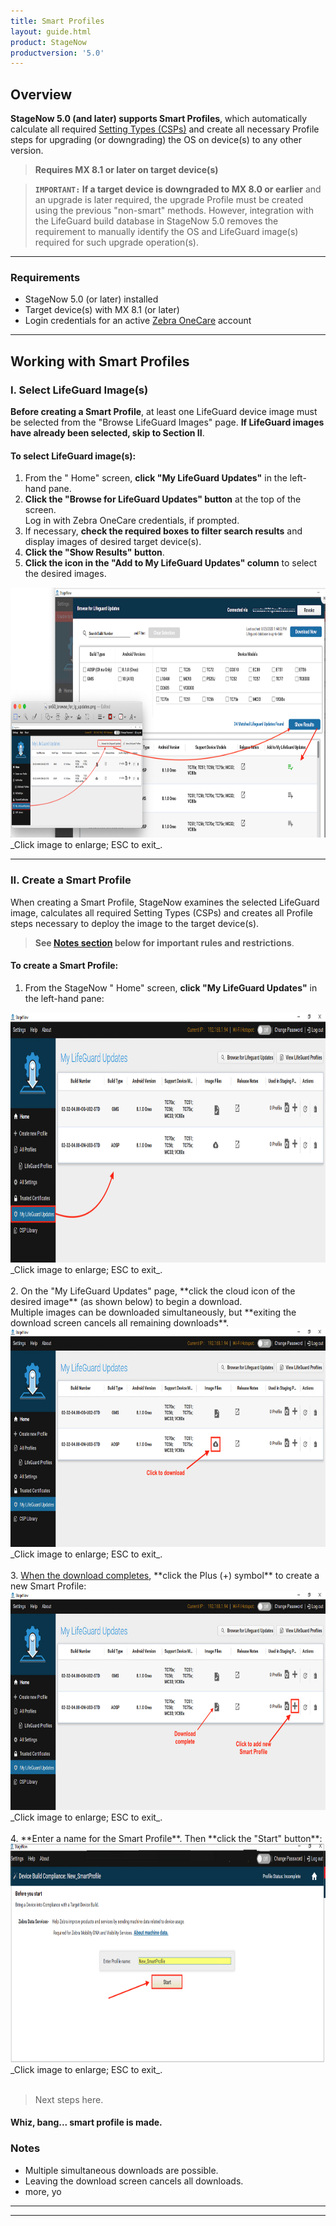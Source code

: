 ```yaml
---
title: Smart Profiles
layout: guide.html
product: StageNow
productversion: '5.0'
---
```


## Overview

**StageNow 5.0 (and later) supports Smart Profiles**, which automatically calculate all required [Setting Types (CSPs)](../settingtypes) and create all necessary Profile steps for upgrading (or downgrading) the OS on device(s) to any other version. 

> **Requires MX 8.1 or later on target device(s)**

> **`IMPORTANT:` If a target device is downgraded to MX 8.0 or earlier** and an upgrade is later required, the upgrade Profile must be created using the previous "non-smart" methods. However, integration with the LifeGuard build database in StageNow 5.0 removes the requirement to manually identify the OS and LifeGuard image(s) required for such upgrade operation(s). 

-----

### Requirements

* StageNow 5.0 (or later) installed
* Target device(s) with MX 8.1 (or later)
* Login credentials for an active [Zebra OneCare](https://www.zebra.com/us/en/services/zebra-onecare-support-services.html) account 

-----

## Working with Smart Profiles

### I. Select LifeGuard Image(s)

**Before creating a Smart Profile**, at least one LifeGuard device image must be selected from the "Browse LifeGuard Images" page. **If LifeGuard images have already been selected, skip to Section II**.   

#### To select LifeGuard image(s):

1. From the "<i class="fa fa-home" aria-hidden="true"></i> Home" screen, **click "My LifeGuard Updates"** in the left-hand pane. 
2. **Click the "Browse for LifeGuard Updates" button** at the top of the screen.<br> Log in with Zebra OneCare credentials, if prompted. 
3. If necessary, **check the required boxes to filter search results** and display images of desired target device(s). 
4. **Click the "Show Results" button**. 
5. **Click the icon in the "Add to My LifeGuard Updates" column** to select the desired images. 

<img alt="image" style="height:400px" src="sn50_my_lg_browse.png"/>
_Click image to enlarge; ESC to exit_.<br>

----- 

### II. Create a Smart Profile

When creating a Smart Profile, StageNow examines the selected LifeGuard image, calculates all required Setting Types (CSPs) and creates all Profile steps necessary to deploy the image to the target device(s). 

> **See [Notes section](#notes) below for important rules and restrictions**. 

#### To create a Smart Profile:

1. From the StageNow "<i class="fa fa-home" aria-hidden="true"></i> Home" screen, **click "My LifeGuard Updates"** in the left-hand pane:  
<img alt="image" style="height:400px" src="sn50_smartprofile_02.png"/>
_Click image to enlarge; ESC to exit_.<br>
<br>
2. On the "My LifeGuard Updates" page, **click the cloud icon of the desired image** (as shown below) to begin a download.<br> Multiple images can be downloaded simultaneously, but **exiting the download screen cancels all remaining downloads**.
 <img alt="image" style="height:350px" src="sn50_smartprofile_03.png"/>
 _Click image to enlarge; ESC to exit_.<br>
<br>
3. <u>When the download completes</u>, **click the Plus (+) symbol** to create a new Smart Profile:  
 <img alt="image" style="height:350px" src="sn50_smartprofile_04.png"/>
 _Click image to enlarge; ESC to exit_.<br>
<br>
4. **Enter a name for the Smart Profile**. Then **click the "Start" button**:
 <img alt="image" style="height:350px" src="sn50_smartprofile_06.png"/>
 _Click image to enlarge; ESC to exit_.<br>
<br>

> Next steps here. 

#### Whiz, bang... smart profile is made. 

<!-- 

4. To test a Dynamic Profile, **select a barcode type and click the "Test" button**: <br>
 <img alt="image" style="height:450px" src="SN41_dynamic_05.png"/>
 _Click image to enlarge; ESC to exit_.<br>
<br>
5. A prompt appears for selecting (**or *creating***) the `.csv` file similar to the image below:<br>
  <img alt="image" style="height:350px" src="SN41_dynamic_07b.png"/>
  **To select an <i><u>existing</u></i> `.csv` file skip to Step 6**.<br>
 **To create a** `.csv` **file "on the fly"** from variables created in the Profile:<br>
  &nbsp;&nbsp;&nbsp;&nbsp;a. **Click "Save a CSV Template"** in the dialog shown below, **name and save the file** as prompted.<br>
  &nbsp;&nbsp;&nbsp;&nbsp;b. In the same dialog (as below), **click "Open a CSV file for editing**, navigate to and open the file saved in Step a.<br>
  &nbsp;&nbsp;&nbsp;&nbsp;c. **Enter data for all variables (separated by semi-colons)**, save and close the file.<br> 
  `IMPORTANT:` **Use semi-colons to separate variable names and data, and at the end of each line** (see Notepad image, below).<br> 
  <img alt="image" style="height:350px" src="SN41_dynamic_07.png"/>
  The image below shows a correctly formatted `.csv` file:<br>
  <img alt="image" style="height:350px" src="SN41_dynamic_16.png"/>
 _Click image to enlarge; ESC to exit_.<br>
 <a name="step6"></a>
6. **Select the** `.csv` **file that contains variable data for the Dynamic Profile**: <br> 
 <img alt="image" style="height:350px" src="SN41_dynamic_07a.png"/>
 _Click image to enlarge; ESC to exit_.<br>
<br>
 **On success, a barcode sheet is produced for each row of the** `.csv` **file** similar to the image below.<br> 
 **The Profile name is appended with the row number** on the printout for identification.<br>
 <img alt="image" style="height:350px" src="SN41_dynamic_15.png"/>
 _Click image to enlarge; ESC to exit_.<br>
<br>
7. **`If errors occur`** refer to the [Troubleshooting section](#troubleshooting) below for instructions.  
8. When testing is completed, **click Publish**. A prompt appears for entering Staging Operator instructions.<br> 
Combine variables and static text as desired. An example is shown below.<br>
 <img alt="image" style="height:350px" src="SN41_dynamic_06.png"/>
 _Click image to enlarge; ESC to exit_.<br>
<br>
9. **Click "Publish Now"** to complete the process; distribute staging materials as normal.  

-->

### Notes

* Multiple simultaneous downloads are possible.
* Leaving the download screen cancels all downloads.   
* more, yo

-----

<!-- ## Troubleshooting

Dynamic Staging errors occur when StageNow is unable to acquire data from a `.csv` file for generating staging media. 

#### Typical causes: 

* The `.csv` file is missing data for one or more variables
* One or more variables were entered incorrectly in StageNow
* The `.csv` file is not present on the host workstation
* The `.csv` file is open or otherwise locked on the host workstation

> **NOTE**: The "Host the Deployment Package Outside of StageNow FTP Server" option is not available when using Dynamic Staging.

#### Error Diagnosis:  

1. If StageNow displays a "CSV Issues" message like the one below, **click "Save the log"** to generate a list of issues. 
 <img alt="image" style="height:350px" src="SN41_dynamic_10.png"/>
 _Click image to enlarge; ESC to exit_.<br>
<br>
2. **Name and save the file** in the desired location: 
 <img alt="image" style="height:350px" src="SN41_dynamic_11.png"/>
 _Click image to enlarge; ESC to exit_.<br>
<br>
3. **Click the "Open a log file for viewing" button**, navigate to and open the log file saved in the previous step.<br>
 A sample log file is shown below: 
 <img alt="image" style="height:350px" src="SN41_dynamic_12.png"/>
 _Click image to enlarge; ESC to exit_.<br>
<br>
4. **Open the log in a text editor, make corrections to the** `.csv` **file as needed**. <br>
 Then **return to StageNow and click "Start Over"** button:  
 <img alt="image" style="height:350px" src="SN41_dynamic_10a.png"/>
 _Click image to enlarge; ESC to exit_.<br>
<br>
5. **Return to <a href="#step6">Step 6</a>** in the previous section and try Dynamic Staging again. 

-->

-----

